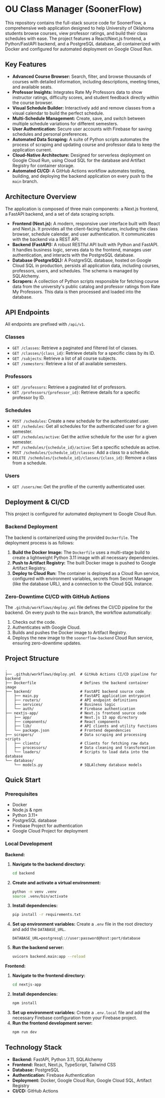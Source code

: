# OU Class Manager (SoonerFlow)

This repository contains the full-stack source code for SoonerFlow, a comprehensive web application designed to help University of Oklahoma students browse courses, view professor ratings, and build their class schedules with ease. The project features a React/Next.js frontend, a Python/FastAPI backend, and a PostgreSQL database, all containerized with Docker and configured for automated deployment on Google Cloud Run.

## Key Features

- **Advanced Course Browser:** Search, filter, and browse thousands of courses with detailed information, including descriptions, meeting times, and available seats.
- **Professor Insights:** Integrates Rate My Professors data to show instructor ratings, difficulty scores, and student feedback directly within the course browser.
- **Visual Schedule Builder:** Interactively add and remove classes from a visual calendar to build the perfect schedule.
- **Multi-Schedule Management:** Create, save, and switch between multiple schedule variations for different semesters.
- **User Authentication:** Secure user accounts with Firebase for saving schedules and personal preferences.
- **Automated Data Scraping:** A suite of Python scripts automates the process of scraping and updating course and professor data to keep the application current.
- **Cloud-Native Architecture:** Designed for serverless deployment on Google Cloud Run, using Cloud SQL for the database and Artifact Registry for container storage.
- **Automated CI/CD:** A GitHub Actions workflow automates testing, building, and deploying the backend application on every push to the `main` branch.

## Architecture Overview

The application is composed of three main components: a Next.js frontend, a FastAPI backend, and a set of data scraping scripts.

- **Frontend (Next.js):** A modern, responsive user interface built with React and Next.js. It provides all the client-facing features, including the class browser, schedule calendar, and user authentication. It communicates with the backend via a REST API.
- **Backend (FastAPI):** A robust RESTful API built with Python and FastAPI. It handles business logic, serves data to the frontend, manages user authentication, and interacts with the PostgreSQL database.
- **Database (PostgreSQL):** A PostgreSQL database, hosted on Google Cloud SQL in production, persists all application data, including courses, professors, users, and schedules. The schema is managed by SQLAlchemy.
- **Scrapers:** A collection of Python scripts responsible for fetching course data from the university's public catalog and professor ratings from Rate My Professors. This data is then processed and loaded into the database.

## API Endpoints

All endpoints are prefixed with `/api/v1`.

### Classes

- `GET /classes`: Retrieve a paginated and filtered list of classes.
- `GET /classes/{class_id}`: Retrieve details for a specific class by its ID.
- `GET /subjects`: Retrieve a list of all course subjects.
- `GET /semesters`: Retrieve a list of all available semesters.

### Professors

- `GET /professors`: Retrieve a paginated list of professors.
- `GET /professors/{professor_id}`: Retrieve details for a specific professor by ID.

### Schedules

- `POST /schedules`: Create a new schedule for the authenticated user.
- `GET /schedules`: Get all schedules for the authenticated user for a given semester.
- `GET /schedules/active`: Get the active schedule for the user for a given semester.
- `PUT /schedules/{schedule_id}/active`: Set a specific schedule as active.
- `POST /schedules/{schedule_id}/classes`: Add a class to a schedule.
- `DELETE /schedules/{schedule_id}/classes/{class_id}`: Remove a class from a schedule.

### Users

- `GET /users/me`: Get the profile of the currently authenticated user.

## Deployment & CI/CD

This project is configured for automated deployment to Google Cloud Run.

### Backend Deployment

The backend is containerized using the provided `Dockerfile`. The deployment process is as follows:

1.  **Build the Docker Image:** The `Dockerfile` uses a multi-stage build to create a lightweight Python 3.11 image with all necessary dependencies.
2.  **Push to Artifact Registry:** The built Docker image is pushed to Google Artifact Registry.
3.  **Deploy to Cloud Run:** The container is deployed as a Cloud Run service, configured with environment variables, secrets from Secret Manager (like the database URL), and a connection to the Cloud SQL instance.

### Zero-Downtime CI/CD with GitHub Actions

The `.github/workflows/deploy.yml` file defines the CI/CD pipeline for the backend. On every push to the `main` branch, the workflow automatically:

1.  Checks out the code.
2.  Authenticates with Google Cloud.
3.  Builds and pushes the Docker image to Artifact Registry.
4.  Deploys the new image to the `soonerflow-backend` Cloud Run service, ensuring zero-downtime updates.

## Project Structure

```
.
├── .github/workflows/deploy.yml  # GitHub Actions CI/CD pipeline for backend
├── Dockerfile                    # Defines the backend container image
├── backend/                      # FastAPI backend source code
│   ├── main.py                   # FastAPI application entrypoint
│   ├── routers/                  # API endpoint definitions
│   ├── services/                 # Business logic
│   └── auth/                     # Firebase authentication
├── nextjs-app/                   # Next.js frontend source code
│   ├── app/                      # Next.js 13 app directory
│   ├── components/               # React components
│   ├── lib/                      # API clients and utility functions
│   └── package.json              # Frontend dependencies
├── scrapers/                     # Data scraping and processing scripts
│   ├── clients/                  # Clients for fetching raw data
│   ├── processors/               # Data cleaning and transformation
│   └── loaders/                  # Scripts to load data into the database
└── database/
    └── models.py                 # SQLAlchemy database models
```

## Quick Start

### Prerequisites

- Docker
- Node.js & npm
- Python 3.11+
- PostgreSQL database
- Firebase Project for authentication
- Google Cloud Project for deployment

### Local Development

**Backend:**

1.  **Navigate to the backend directory:**
    ```bash
    cd backend
    ```
2.  **Create and activate a virtual environment:**
    ```bash
    python -m venv .venv
    source .venv/bin/activate
    ```
3.  **Install dependencies:**
    ```bash
    pip install -r requirements.txt
    ```
4.  **Set up environment variables:**
    Create a `.env` file in the root directory and add the `DATABASE_URL`.
    ```
    DATABASE_URL=postgresql://user:password@host:port/database
    ```
5.  **Run the backend server:**
    ```bash
    uvicorn backend.main:app --reload
    ```

**Frontend:**

1.  **Navigate to the frontend directory:**
    ```bash
    cd nextjs-app
    ```
2.  **Install dependencies:**
    ```bash
    npm install
    ```
3.  **Set up environment variables:**
    Create a `.env.local` file and add the necessary Firebase configuration from your Firebase project.
4.  **Run the frontend development server:**
    ```bash
    npm run dev
    ```

## Technology Stack

- **Backend:** FastAPI, Python 3.11, SQLAlchemy
- **Frontend:** React, Next.js, TypeScript, Tailwind CSS
- **Database:** PostgreSQL
- **Authentication:** Firebase Authentication
- **Deployment:** Docker, Google Cloud Run, Google Cloud SQL, Artifact Registry
- **CI/CD:** GitHub Actions
